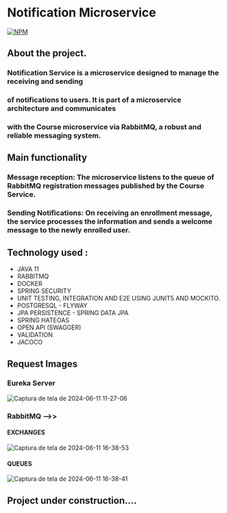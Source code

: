# Notification Microservice

[![NPM](https://img.shields.io/npm/l/react)](https://github.com/JoelMaciel/Product-Catalog/blob/readm/LICENCE)

## About the project.

### Notification Service is a microservice designed to manage the receiving and sending 
### of notifications to users. It is part of a microservice architecture and communicates
### with the Course microservice via RabbitMQ, a robust and reliable messaging system.

## **Main functionality**
### Message reception: The microservice listens to the queue of RabbitMQ registration messages published by the Course Service.
### Sending Notifications: On receiving an enrollment message, the service processes the information and sends a welcome message to the newly enrolled user.




## Technology used :
-  JAVA 11 
-  RABBITMQ
-  DOCKER
-  SPRING SECURITY
-  UNIT TESTING, INTEGRATION AND E2E USING JUNIT5 AND MOCKITO.
-  POSTGRESQL - FLYWAY
-  JPA PERSISTENCE - SPRING DATA JPA
-  SPRING HATEOAS
-  OPEN API (SWAGGER)
-  VALIDATION
-  JACOCO

## Request Images

### Eureka Server
![Captura de tela de 2024-06-11 11-27-06](https://github.com/JoelMaciel/ead_authuser_microservice/assets/77079093/953f3b67-2a0d-425e-a456-3c13572e81d2)


### RabbitMQ -->>


#### EXCHANGES
![Captura de tela de 2024-06-11 16-38-53](https://github.com/JoelMaciel/ead_authuser_microservice/assets/77079093/d3c2215e-cc02-4eb8-9af1-7b1dfaca47cc)

#### QUEUES
![Captura de tela de 2024-06-11 16-38-41](https://github.com/JoelMaciel/ead_authuser_microservice/assets/77079093/3c03795c-99a9-446a-81de-693ad15e92b5)



## Project under construction....
